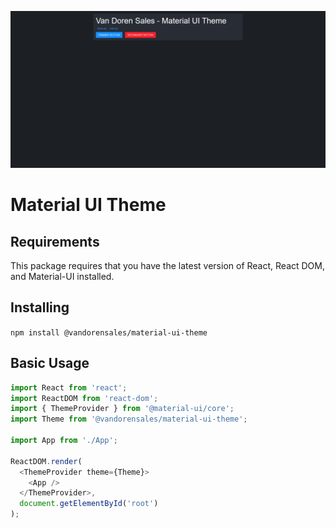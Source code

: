 ![Screenshot of common components](/public/screenshot.png?raw=true 'Preview')

# Material UI Theme

## Requirements

This package requires that you have the latest version of React, React DOM, and Material-UI installed.

## Installing

`npm install @vandorensales/material-ui-theme`

## Basic Usage

```js
import React from 'react';
import ReactDOM from 'react-dom';
import { ThemeProvider } from '@material-ui/core';
import Theme from '@vandorensales/material-ui-theme';

import App from './App';

ReactDOM.render(
  <ThemeProvider theme={Theme}>
    <App />
  </ThemeProvider>,
  document.getElementById('root')
);
```
